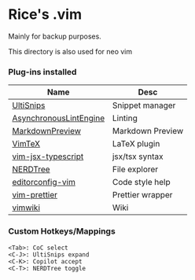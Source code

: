 # Rice's .vim #
Mainly for backup purposes.

This directory is also used for neo vim

### Plug-ins installed ###
| Name                                                                 | Desc             |
|----------------------------------------------------------------------|------------------|
| [UltiSnips](https://github.com/sirver/ultisnips)                     | Snippet manager  |
| [AsynchronousLintEngine](https://github.com/dense-analysis/ale)      | Linting          |
| [MarkdownPreview](https://github.com/iamcco/markdown-preview.nvim)   | Markdown Preview |
| [VimTeX](https://github.com/lervag/vimtex)                           | LaTeX plugin     |
| [vim-jsx-typescript](https://github.com/peitalin/vim-jsx-typescript) | jsx/tsx syntax   |
| [NERDTree](https://github.com/preservim/nerdtree)                    | File explorer    |
| [editorconfig-vim](https://github.com/editorconfig/editorconfig-vim) | Code style help  |
| [vim-prettier](https://github.com/prettier/vim-prettier)             | Prettier wrapper |
| [vimwiki](https://github.com/vimwiki/vimwiki)                        | Wiki             |

### Custom Hotkeys/Mappings ###
```text
<Tab>: CoC select
<C-J>: UltiSnips expand
<C-K>: Copilot accept
<C-T>: NERDTree toggle
```

